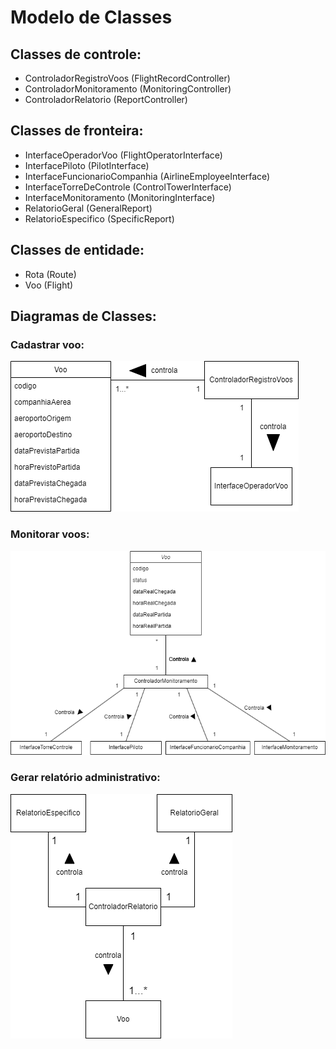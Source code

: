 # Modelo de Classes

## Classes de controle:

- ControladorRegistroVoos (FlightRecordController)
- ControladorMonitoramento (MonitoringController)
- ControladorRelatorio (ReportController)

## Classes de fronteira:

- InterfaceOperadorVoo (FlightOperatorInterface)
- InterfacePiloto (PilotInterface)
- InterfaceFuncionarioCompanhia (AirlineEmployeeInterface)
- InterfaceTorreDeControle (ControlTowerInterface)
- InterfaceMonitoramento (MonitoringInterface)
- RelatorioGeral (GeneralReport)
- RelatorioEspecifico (SpecificReport)

## Classes de entidade:

- Rota (Route)
- Voo (Flight)

## Diagramas de Classes:

### Cadastrar voo:

![Cadastrar voo](./images/diagrama_classes_cadastrar.png)

### Monitorar voos:

![Monitorar voos](./images/diagrama_classes_monitoramento.png)

### Gerar relatório administrativo:

![Gerar relatório administrativo](./images/diagrama_classes_relatorios.png)